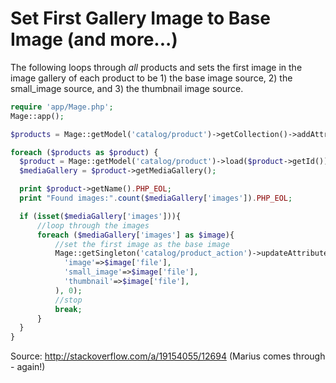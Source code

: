 # Set First Gallery Image to Base Image (and more...)

The following loops through _all_ products and sets the first image in the image gallery of each product to be 1) the base image source, 2) the small_image source, and 3) the thumbnail image source.

```php
require 'app/Mage.php';
Mage::app();

$products = Mage::getModel('catalog/product')->getCollection()->addAttributeToSelect('*');

foreach ($products as $product) {
  $product = Mage::getModel('catalog/product')->load($product->getId());
  $mediaGallery = $product->getMediaGallery();

  print $product->getName().PHP_EOL;
  print "Found images:".count($mediaGallery['images']).PHP_EOL;

  if (isset($mediaGallery['images'])){
      //loop through the images
      foreach ($mediaGallery['images'] as $image){
          //set the first image as the base image
          Mage::getSingleton('catalog/product_action')->updateAttributes(array($product->getId()), array(
            'image'=>$image['file'],
            'small_image'=>$image['file'],
            'thumbnail'=>$image['file'],
          ), 0);
          //stop
          break;
      }
  }
}
```

Source: http://stackoverflow.com/a/19154055/12694 (Marius comes through - again!)
